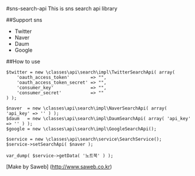 #sns-search-api
This is sns search api library

##Support sns
* Twitter
* Naver
* Daum
* Google

##How to use

```
$twitter = new \classes\api\search\impl\TwitterSearchApi( array(
	'oauth_access_token'        => "",
	'oauth_access_token_secret' => "",
	'consumer_key'              => "",
	'consumer_secret'           => ""
) );

$naver  = new \classes\api\search\impl\NaverSearchApi( array( 'api_key' => '' ) );
$daum   = new \classes\api\search\impl\DaumSearchApi( array( 'api_key' => '' ) );
$google = new \classes\api\search\impl\GoogleSearchApi();

$service = new \classes\api\search\service\SearchService();
$service->setSearchApi( $naver );

var_dump( $service->getData( '노트북' ) );
```

[Make by Saweb] (http://www.saweb.co.kr)